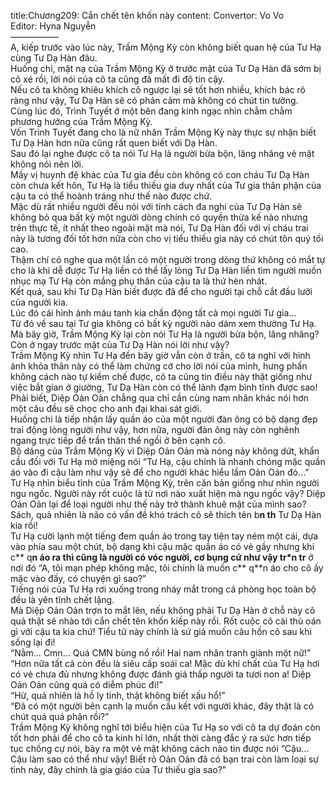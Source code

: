 title:Chương209: Cắn chết tên khốn này
content:
Convertor: Vo Vo<br>Editor: Hyna Nguyễn<br>—————–<br>A, kiếp trước vào lúc này, Trầm Mộng Kỳ còn không biết quan hệ của Tư Hạ cùng Tư Dạ Hàn đâu.<br>Huống chi, mặt nạ của Trầm Mộng Kỳ ở trước mặt của Tư Dạ Hàn đã sớm bị cô xé rồi, lời nói của cô ta cũng đã mất đi độ tin cậy.<br>Nếu cô ta không khiêu khích cô ngược lại sẽ tốt hơn nhiều, khích bác rõ ràng như vậy, Tư Dạ Hàn sẽ có phản cảm mà không có chút tin tưởng.<br>Cùng lúc đó, Trình Tuyết ở một bên đang kinh ngạc nhìn chằm chằm phương hướng của Trầm Mộng Kỳ.<br>Vốn Trình Tuyết đang cho là nữ nhân Trầm Mộng Kỳ này thực sự nhận biết Tư Dạ Hàn hơn nữa cũng rất quen biết với Dạ Hàn.<br>Sau đó lại nghe được cô ta nói Tư Hạ là người bừa bộn, lăng nhăng vẻ mặt không nói nên lời.<br>Mấy vị huynh đệ khác của Tư gia đều còn không có con cháu Tư Dạ Hàn còn chưa kết hôn, Tư Hạ là tiểu thiếu gia duy nhất của Tư gia thân phận của cậu ta có thể hoành tráng như thế nào được chứ.<br>Mặc dù rất nhiều người đều nói với tính cách đa nghi của Tư Dạ Hàn sẽ không bỏ qua bất kỳ một người dòng chính có quyền thừa kế nào nhưng trên thực tế, ít nhất theo ngoài mặt mà nói, Tư Dạ Hàn đối với vị cháu trai này là tương đối tốt hơn nữa còn cho vị tiểu thiếu gia này có chút tôn quý tối cao.<br>Thậm chí có nghe qua một lần có một người trong dòng thứ không có mắt tự cho là khi dễ được Tư Hạ liền có thể lấy lòng Tư Dạ Hàn liền tìm người muốn nhục mạ Tư Hạ còn mắng phụ thân của cậu ta là thứ hèn nhát.<br>Kết quả, sau khi Tư Dạ Hàn biết được đã để cho người tại chỗ cắt đầu lưỡi của người kia.<br>Lúc đó cái hình ảnh máu tanh kia chấn động tất cả mọi người Tư gia…<br>Từ đó về sau tại Tư gia không có bất kỳ người nào dám xem thường Tư Hạ.<br>Mà bây giờ, Trầm Mộng Kỳ lại còn nói Tư Hạ là người bừa bộn, lăng nhăng? Còn ở ngay trước mặt của Tư Dạ Hàn nói lời như vậy?<br>Trầm Mộng Kỳ nhìn Tư Hạ đến bây giờ vẫn còn ở trần, cô ta nghĩ với hình ảnh khỏa thân này có thể làm chứng cớ cho lời nói của mình, hưng phấn không cách nào tự kiềm chế được, cô ta cũng tin điều này thật giống như việc bắt gian ở giường, Tư Dạ Hàn còn có thể lãnh đạm bình tĩnh được sao!<br>Phải biết, Diệp Oản Oản chẳng qua chỉ cần cùng nam nhân khác nói hơn một câu đều sẽ chọc cho anh đại khai sát giới.<br>Huống chi là tiếp nhận lấy quần áo của một người đàn ông có bộ dạng đẹp trai động lòng người như vậy, hơn nữa, người đàn ông này còn nghênh ngang trực tiếp để trần thân thể ngồi ở bên cạnh cô.<br>Bộ dáng của Trầm Mộng Kỳ vì Diệp Oản Oản mà nóng nảy không dứt, khẩn cầu đối với Tư Hạ mở miệng nói “Tư Hạ, cậu chính là nhanh chóng mặc quần áo vào đi cậu làm như vậy sẽ để cho người khác hiểu lầm Oản Oản đó…”<br>Tư Hạ nhìn biểu tình của Trầm Mộng Kỳ, trên căn bản giống như nhìn người ngu ngốc. Người này rốt cuộc là từ nơi nào xuất hiện mà ngu ngốc vậy? Diệp Oản Oản lại để loại người như thế này trở thành khuê mật của mình sao?<br>Sách, quả nhiên là não có vấn đề khó trách cô sẽ thích tên b**n th** Tư Dạ Hàn kia rồi!<br>Tư Hạ cười lạnh một tiếng đem quần áo trong tay tiện tay ném một cái, dựa vào phía sau một chút, bộ dạng khi cậu mặc quần áo có vẻ gầy nhưng khi c** q**n áo ra thì cũng là người có vóc người, cơ bụng cứ như vậy tr*n tr** ở nơi đó “A, tôi mạn phép không mặc, tôi chính là muốn c** q**n áo cho cô ấy mặc vào đấy, có chuyện gì sao?”<br>Tiếng nói của Tư Hạ rơi xuống trong nháy mắt trong cả phòng học toàn bộ đều là yên tĩnh chết lặng.<br>Mà Diệp Oản Oản trợn to mắt lên, nếu không phải Tư Dạ Hàn ở chỗ này cô quả thật sẽ nhào tới cắn chết tên khốn kiếp này rồi. Rốt cuộc cô cái thù oán gì với cậu ta kia chứ! Tiểu tử này chính là sứ giả muốn câu hồn cô sau khi sống lại đi!<br>“Nằm… Cmn… Quá CMN bùng nổ rồi! Hai nam nhân tranh giành một nữ!”<br>“Hơn nữa tất cả còn đều là siêu cấp soái ca! Mặc dù khí chất của Tư Hạ hơi có vẻ chưa đủ nhưng không được đánh giá thấp người ta tươi non a! Diệp Oản Oản cũng quá có diễm phúc đi!”<br>“Hừ, quả nhiên là hồ ly tinh, thật không biết xấu hổ!”<br>“Đã có một người bên cạnh lạ muốn cấu kết với người khác, đây thật là có chút quá quá phận rồi?”<br>Trầm Mộng Kỳ không nghĩ tới biểu hiện của Tư Hạ so với cô ta dự đoán còn tốt hơn phải để cho cô ta kinh hỉ lớn, nhất thời càng đắc ý ra sức hơn tiếp tục chống cự nói, bày ra một vẻ mặt không cách nào tin được nói “Cậu… Cậu làm sao có thể như vậy! Biết rõ Oản Oản đã có bạn trai còn làm loại sự tình này, đây chính là gia giáo của Tư thiếu gia sao?”
